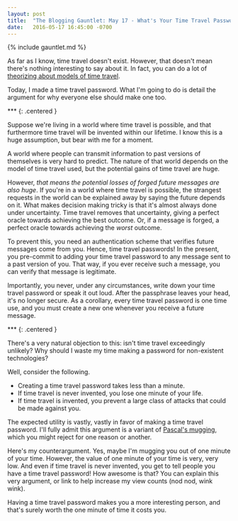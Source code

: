```yaml
---
layout: post
title:  "The Blogging Gauntlet: May 17 - What's Your Time Travel Password?"
date:   2016-05-17 16:45:00 -0700
---
```


{% include gauntlet.md %}

As far as I know, time travel doesn't exist. However, that doesn't mean
there's nothing interesting to say about it. In fact, you can do a lot
of [theorizing about models of time travel](https://qntm.org/time).

Today, I made a time travel password. What I'm going to do is detail the argument
for why everyone else should make one too.

\*\*\*
{: .centered }

Suppose we're living in a world where time travel is possible, and that
furthermore time travel will be invented within our lifetime. I know this
is a huge assumption, but bear with me for a moment.

A world where people can transmit information to past versions of themselves
is very hard to predict. The nature of that world depends on the model of
time travel used, but the potential gains of time travel are huge.

However, *that means the potential losses of forged future messages are also
huge*. If you're in a world where time travel is possible, the strangest
requests in the world can be explained away by saying the future depends on it.
What makes decision making tricky is that it's almost always done under
uncertainty. Time travel removes that uncertainty, giving a perfect oracle
towards achieving the best outcome. Or, if a message is forged, a perfect oracle
towards achieving the *worst* outcome.

To prevent this, you need an authentication scheme that verifies future
messages come from you. Hence, time travel passwords! In the present, you
pre-commit to adding your time travel password to any message sent to a
past version of you. That way, if you ever receive such a message, you can
verify that message is legitimate.

Importantly, you never, under any circumstances, write down your time travel
password or speak it out loud. After the passphrase leaves your head, it's no longer secure.
As a corollary, every time travel password is one time use, and you must create
a new one whenever you receive a future message.

\*\*\*
{: .centered }

There's a very natural objection to this: isn't time travel exceedingly
unlikely? Why should I waste my time making a password for non-existent technologies?

Well, consider the following.

* Creating a time travel password takes less than a minute.
* If time travel is never invented, you lose one minute of your life.
* If time travel is invented, you prevent a large class of attacks that could
be made against you.

The expected utility is vastly, vastly in favor of making a time travel
password. I'll fully admit this argument is a variant of
[Pascal's mugging](https://en.wikipedia.org/wiki/Pascal's_mugging), which
you might reject for one reason or another.

Here's my counterargument. Yes, maybe I'm mugging you out of one minute of
your time. However, the value of one minute of your time is very, very low.
And even if time travel is never invented, you get to tell people you have a time
travel password! How awesome is that? You can explain this very argument, or link
to help increase my view counts (nod nod, wink wink).

Having a time travel password makes you a more interesting person, and that's surely
worth the one minute of time it costs you.
